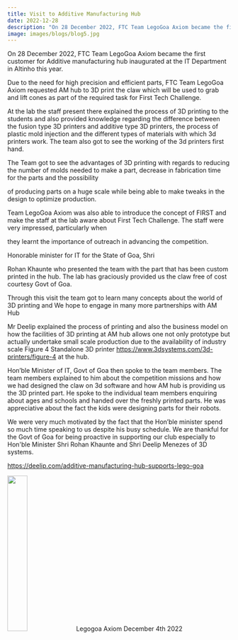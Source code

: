```yaml
---
title: Visit to Additive Manufacturing Hub
date: 2022-12-28
description: "On 28 December 2022, FTC Team LegoGoa Axiom became the first customer for Additive manufacturing hub inaugurated at the IT Department in.."
image: images/blogs/blog5.jpg
---
```

On 28 December 2022, FTC Team LegoGoa Axiom became the first customer for Additive manufacturing hub inaugurated at the IT Department in Altinho this year.

Due to the need for high precision and efficient parts, FTC Team LegoGoa Axiom requested AM hub to 3D print the claw which will be used to grab and lift cones as part of the required task for First Tech Challenge.

At the lab the staff present there explained the process of 3D printing to the students and also provided knowledge regarding the difference between the fusion type 3D printers and additive type 3D printers, the process of plastic mold injection and the different types of materials with which 3d printers work. The team also got to see the working of the 3d printers first hand.

The Team got to see the advantages of 3D printing with regards to reducing the number of molds needed to make a part, decrease in fabrication time for the parts and the possibility

of producing parts on a huge scale while being able to make tweaks in the design to optimize production.

Team LegoGoa Axiom was also able to introduce the concept of FIRST and make the staff at the lab aware about First Tech Challenge. The staff were very impressed, particularly when

they learnt the importance of outreach in advancing the competition.

Honorable minister for IT for the State of Goa, Shri

Rohan Khaunte who presented the team with the part that has been custom printed in the hub. The lab has graciously provided us the claw free of cost courtesy Govt of Goa.

Through this visit the team got to learn many concepts about the world of 3D printing and We hope to engage in many more partnerships with AM Hub

Mr Deelip explained the process of printing and also the business model on how the facilities of 3D printing at AM hub allows one not only prototype but actually undertake small scale production due to the availability of industry scale Figure 4 Standalone 3D printer https://www.3dsystems.com/3d-printers/figure-4 at the hub. 

Hon’ble Minister of IT, Govt of Goa then spoke to the team members. The team members explained to him about the competition missions and how we had designed the claw on 3d software and how AM hub is providing us the 3D printed part. He spoke to the individual team members enquiring about ages and schools and handed over the freshly printed parts. He was appreciative about the fact the kids were designing parts for their robots. 

We were very much motivated by the fact that the Hon’ble minister spend so much time speaking to us despite his busy schedule. We are thankful for the Govt of Goa for being proactive in supporting our club especially to Hon'ble Minister Shri Rohan Khaunte and Shri Deelip Menezes of 3D systems.

https://deelip.com/additive-manufacturing-hub-supports-lego-goa
<div class="author">
<img width="30%" class="author-image" src="/images/logo.png"s />
  <span class="author-name">Legogoa Axiom</span>
  <span class="author-divider"></span>
  <span class="author-date">December 4th 2022</span>
</div>